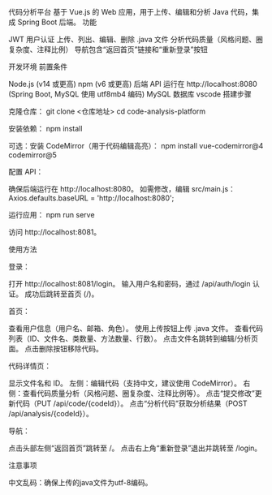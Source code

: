 代码分析平台
基于 Vue.js 的 Web 应用，用于上传、编辑和分析 Java 代码，集成 Spring Boot 后端。
功能

JWT 用户认证
上传、列出、编辑、删除 .java 文件
分析代码质量（风格问题、圈复杂度、注释比例）
导航包含“返回首页”链接和“重新登录”按钮

开发环境
前置条件

Node.js (v14 或更高)
npm (v6 或更高)
后端 API 运行在 http://localhost:8080 (Spring Boot, MySQL 使用 utf8mb4 编码)
MySQL 数据库
vscode
搭建步骤

克隆仓库：
git clone <仓库地址>
cd code-analysis-platform


安装依赖：
npm install


可选：安装 CodeMirror（用于代码编辑高亮）：
npm install vue-codemirror@4 codemirror@5


配置 API：

确保后端运行在 http://localhost:8080。
如需修改，编辑 src/main.js：Axios.defaults.baseURL = 'http://localhost:8080';




运行应用：
npm run serve


访问 http://localhost:8081。



使用方法

登录：

打开 http://localhost:8081/login。
输入用户名和密码，通过 /api/auth/login 认证。
成功后跳转至首页 (/)。


首页：

查看用户信息（用户名、邮箱、角色）。
使用上传按钮上传 .java 文件。
查看代码列表（ID、文件名、类数量、方法数量、行数）。
点击文件名跳转到编辑/分析页面。
点击删除按钮移除代码。


代码详情页：

显示文件名和 ID。
左侧：编辑代码（支持中文，建议使用 CodeMirror）。
右侧：查看代码质量分析（风格问题、圈复杂度、注释比例等）。
点击“提交修改”更新代码（PUT /api/code/{codeId}）。
点击“分析代码”获取分析结果（POST /api/analysis/{codeId}）。


导航：

点击头部左侧“返回首页”跳转至 /。
点击右上角“重新登录”退出并跳转至 /login。



注意事项

中文乱码：确保上传的java文件为utf-8编码。



